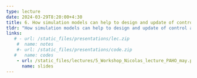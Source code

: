 ```yaml
---
type: lecture
date: 2024-03-29T8:20:00+4:30
title: 6. How simulation models can help to design and update of control actions
tldr: "How simulation models can help to design and update of control actions strategies"
links: 
   # - url: /static_files/presentations/lec.zip
    #  name: notes
    #- url: /static_files/presentations/code.zip
   #   name: codes
    - url: /static_files/lectures/5_Workshop_Nicolas_lecture_PAHO_may.pdf
      name: slides
---
```


